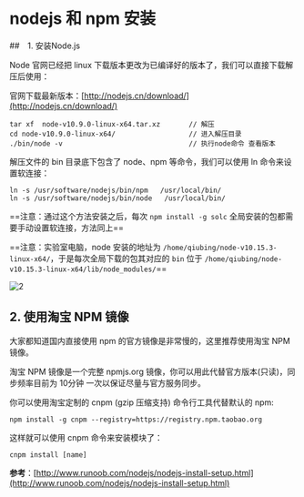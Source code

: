 # nodejs 和 npm 安装

##　1. 安装Node.js

Node 官网已经把 linux 下载版本更改为已编译好的版本了，我们可以直接下载解压后使用：

官网下载最新版本：[http://nodejs.cn/download/](http://nodejs.cn/download/)

```shell
tar xf  node-v10.9.0-linux-x64.tar.xz       // 解压
cd node-v10.9.0-linux-x64/                  // 进入解压目录
./bin/node -v                               // 执行node命令 查看版本
```

解压文件的 bin 目录底下包含了 node、npm 等命令，我们可以使用 ln 命令来设置软连接：

```shell
ln -s /usr/software/nodejs/bin/npm   /usr/local/bin/
ln -s /usr/software/nodejs/bin/node   /usr/local/bin/
```

==注意：通过这个方法安装之后，每次 `npm install -g solc` 全局安装的包都需要手动设置软连接，方法同上==

==注意：实验室电脑，node 安装的地址为 `/home/qiubing/node-v10.15.3-linux-x64/`，于是每次全局下载的包其对应的 `bin` 位于 `/home/qiubing/node-v10.15.3-linux-x64/lib/node_modules/`==

![2](http://ww1.sinaimg.cn/large/006alGmrly1g2jq6ewtiuj30m70dnaj8.jpg)

## 2. 使用淘宝 NPM 镜像

大家都知道国内直接使用 npm 的官方镜像是非常慢的，这里推荐使用淘宝 NPM 镜像。

淘宝 NPM 镜像是一个完整 npmjs.org 镜像，你可以用此代替官方版本(只读)，同步频率目前为 10分钟 一次以保证尽量与官方服务同步。

你可以使用淘宝定制的 cnpm (gzip 压缩支持) 命令行工具代替默认的 npm:

```shell
npm install -g cnpm --registry=https://registry.npm.taobao.org
```

这样就可以使用 cnpm 命令来安装模块了：

```shell
cnpm install [name]
```

**参考**：[http://www.runoob.com/nodejs/nodejs-install-setup.html](http://www.runoob.com/nodejs/nodejs-install-setup.html)